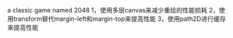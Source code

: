 a classic game named 2048
1，使用多层canvas来减少重绘的性能损耗
2，使用transform替代margin-left和margin-top来提高性能
3，使用path2D进行缓存来提高性能